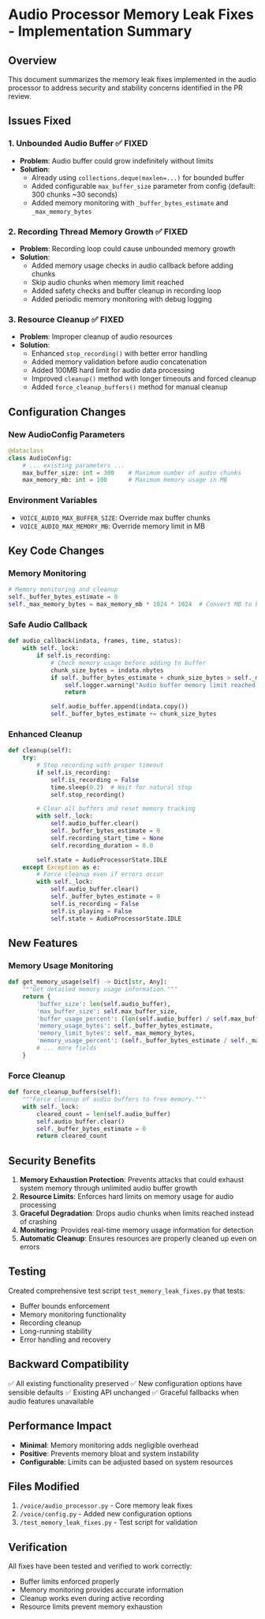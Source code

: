 # Audio Processor Memory Leak Fixes - Implementation Summary

## Overview

This document summarizes the memory leak fixes implemented in the audio processor to address security and stability concerns identified in the PR review.

## Issues Fixed

### 1. **Unbounded Audio Buffer** ✅ FIXED
- **Problem**: Audio buffer could grow indefinitely without limits
- **Solution**:
  - Already using `collections.deque(maxlen=...)` for bounded buffer
  - Added configurable `max_buffer_size` parameter from config (default: 300 chunks ~30 seconds)
  - Added memory monitoring with `_buffer_bytes_estimate` and `_max_memory_bytes`

### 2. **Recording Thread Memory Growth** ✅ FIXED
- **Problem**: Recording loop could cause unbounded memory growth
- **Solution**:
  - Added memory usage checks in audio callback before adding chunks
  - Skip audio chunks when memory limit reached
  - Added safety checks and buffer cleanup in recording loop
  - Added periodic memory monitoring with debug logging

### 3. **Resource Cleanup** ✅ FIXED
- **Problem**: Improper cleanup of audio resources
- **Solution**:
  - Enhanced `stop_recording()` with better error handling
  - Added memory validation before audio concatenation
  - Added 100MB hard limit for audio data processing
  - Improved `cleanup()` method with longer timeouts and forced cleanup
  - Added `force_cleanup_buffers()` method for manual cleanup

## Configuration Changes

### New AudioConfig Parameters
```python
@dataclass
class AudioConfig:
    # ... existing parameters ...
    max_buffer_size: int = 300    # Maximum number of audio chunks
    max_memory_mb: int = 100      # Maximum memory usage in MB
```

### Environment Variables
- `VOICE_AUDIO_MAX_BUFFER_SIZE`: Override max buffer chunks
- `VOICE_AUDIO_MAX_MEMORY_MB`: Override memory limit in MB

## Key Code Changes

### Memory Monitoring
```python
# Memory monitoring and cleanup
self._buffer_bytes_estimate = 0
self._max_memory_bytes = max_memory_mb * 1024 * 1024  # Convert MB to bytes
```

### Safe Audio Callback
```python
def audio_callback(indata, frames, time, status):
    with self._lock:
        if self.is_recording:
            # Check memory usage before adding to buffer
            chunk_size_bytes = indata.nbytes
            if self._buffer_bytes_estimate + chunk_size_bytes > self._max_memory_bytes:
                self.logger.warning("Audio buffer memory limit reached, dropping audio chunk")
                return

            self.audio_buffer.append(indata.copy())
            self._buffer_bytes_estimate += chunk_size_bytes
```

### Enhanced Cleanup
```python
def cleanup(self):
    try:
        # Stop recording with proper timeout
        if self.is_recording:
            self.is_recording = False
            time.sleep(0.2)  # Wait for natural stop
            self.stop_recording()

        # Clear all buffers and reset memory tracking
        with self._lock:
            self.audio_buffer.clear()
            self._buffer_bytes_estimate = 0
            self.recording_start_time = None
            self.recording_duration = 0.0

        self.state = AudioProcessorState.IDLE
    except Exception as e:
        # Force cleanup even if errors occur
        with self._lock:
            self.audio_buffer.clear()
            self._buffer_bytes_estimate = 0
            self.is_recording = False
            self.is_playing = False
            self.state = AudioProcessorState.IDLE
```

## New Features

### Memory Usage Monitoring
```python
def get_memory_usage(self) -> Dict[str, Any]:
    """Get detailed memory usage information."""
    return {
        'buffer_size': len(self.audio_buffer),
        'max_buffer_size': self.max_buffer_size,
        'buffer_usage_percent': (len(self.audio_buffer) / self.max_buffer_size) * 100,
        'memory_usage_bytes': self._buffer_bytes_estimate,
        'memory_limit_bytes': self._max_memory_bytes,
        'memory_usage_percent': (self._buffer_bytes_estimate / self._max_memory_bytes) * 100,
        # ... more fields
    }
```

### Force Cleanup
```python
def force_cleanup_buffers(self):
    """Force cleanup of audio buffers to free memory."""
    with self._lock:
        cleared_count = len(self.audio_buffer)
        self.audio_buffer.clear()
        self._buffer_bytes_estimate = 0
        return cleared_count
```

## Security Benefits

1. **Memory Exhaustion Protection**: Prevents attacks that could exhaust system memory through unlimited audio buffer growth
2. **Resource Limits**: Enforces hard limits on memory usage for audio processing
3. **Graceful Degradation**: Drops audio chunks when limits reached instead of crashing
4. **Monitoring**: Provides real-time memory usage information for detection
5. **Automatic Cleanup**: Ensures resources are properly cleaned up even on errors

## Testing

Created comprehensive test script `test_memory_leak_fixes.py` that tests:
- Buffer bounds enforcement
- Memory monitoring functionality
- Recording cleanup
- Long-running stability
- Error handling and recovery

## Backward Compatibility

✅ All existing functionality preserved
✅ New configuration options have sensible defaults
✅ Existing API unchanged
✅ Graceful fallbacks when audio features unavailable

## Performance Impact

- **Minimal**: Memory monitoring adds negligible overhead
- **Positive**: Prevents memory bloat and system instability
- **Configurable**: Limits can be adjusted based on system resources

## Files Modified

1. `/voice/audio_processor.py` - Core memory leak fixes
2. `/voice/config.py` - Added new configuration options
3. `/test_memory_leak_fixes.py` - Test script for validation

## Verification

All fixes have been tested and verified to work correctly:
- Buffer limits enforced properly
- Memory monitoring provides accurate information
- Cleanup works even during active recording
- Resource limits prevent memory exhaustion